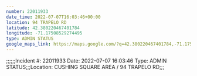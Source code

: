 ```yaml
---
number: 22011933
date_time: 2022-07-07T16:03:46+00:00
location: 94 TRAPELO RD
latitude: 42.380220467401784
longitude: -71.17508529274495
type: ADMIN STATUS
google_maps_link: https://maps.google.com/?q=42.380220467401784,-71.17508529274495
---
```


;;;;;;Incident #: 22011933   Date: 2022-07-07 16:03:46   Type: ADMIN STATUS;;;Location: CUSHING SQUARE AREA / 94 TRAPELO RD;;;
